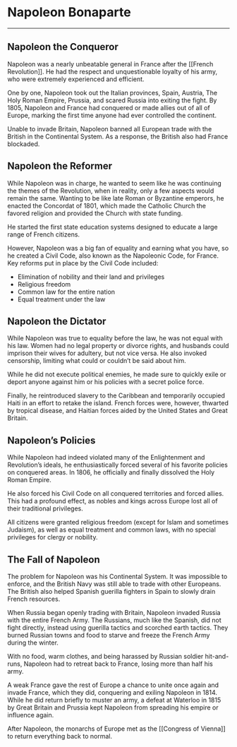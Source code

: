 # Napoleon Bonaparte
---

## Napoleon the Conqueror
Napoleon was a nearly unbeatable general in France after the [[French Revolution]]. He had the respect and unquestionable loyalty of his army, who were extremely experienced and efficient.

One by one, Napoleon took out the Italian provinces, Spain, Austria, The Holy Roman Empire, Prussia, and scared Russia into exiting the fight. By 1805, Napoleon and France had conquered or made allies out of all of Europe, marking the first time anyone had ever controlled the continent.

Unable to invade Britain, Napoleon banned all European trade with the British in the Continental System. As a response, the British also had France blockaded.

## Napoleon the Reformer
While Napoleon was in charge, he wanted to seem like he was continuing the themes of the Revolution, when in reality, only a few aspects would remain the same. Wanting to be like late Roman or Byzantine emperors, he enacted the Concordat of 1801, which made the Catholic Church the favored religion and provided the Church with state funding.

He started the first state education systems designed to educate a large range of French citizens.

However, Napoleon was a big fan of equality and earning what you have, so he created a Civil Code, also known as the Napoleonic Code, for France. Key reforms put in place by the Civil Code included:
- Elimination of nobility and their land and privileges
- Religious freedom
- Common law for the entire nation
- Equal treatment under the law

## Napoleon the Dictator
While Napoleon was true to equality before the law, he was not equal with his law. Women had no legal property or divorce rights, and husbands could imprison their wives for adultery, but not vice versa. He also invoked censorship, limiting what could or couldn’t be said about him.

While he did not execute political enemies, he made sure to quickly exile or deport anyone against him or his policies with a secret police force.

Finally, he reintroduced slavery to the Caribbean and temporarily occupied Haiti in an effort to retake the island. French forces were, however, thwarted by tropical disease, and Haitian forces aided by the United States and Great Britain.

## Napoleon’s Policies
While Napoleon had indeed violated many of the Enlightenment and Revolution’s ideals, he enthusiastically forced several of his favorite policies on conquered areas. In 1806, he officially and finally dissolved the Holy Roman Empire.

He also forced his Civil Code on all conquered territories and forced allies. This had a profound effect, as nobles and kings across Europe lost all of their traditional privileges.

All citizens were granted religious freedom (except for Islam and sometimes Judaism), as well as equal treatment and common laws, with no special privileges for clergy or nobility.

## The Fall of Napoleon
The problem for Napoleon was his Continental System. It was impossible to enforce, and the British Navy was still able to trade with other Europeans. The British also helped Spanish guerilla fighters in Spain to slowly drain French resources.

When Russia began openly trading with Britain, Napoleon invaded Russia with the entire French Army. The Russians, much like the Spanish, did not fight directly, instead using guerilla tactics and scorched earth tactics. They burned Russian towns and food to starve and freeze the French Army during the winter.

With no food, warm clothes, and being harassed by Russian soldier hit-and-runs, Napoleon had to retreat back to France, losing more than half his army.

A weak France gave the rest of Europe a chance to unite once again and invade France, which they did, conquering and exiling Napoleon in 1814. While he did return briefly to muster an army, a defeat at Waterloo in 1815 by Great Britain and Prussia kept Napoleon from spreading his empire or influence again.

After Napoleon, the monarchs of Europe met as the [[Congress of Vienna]] to return everything back to normal.